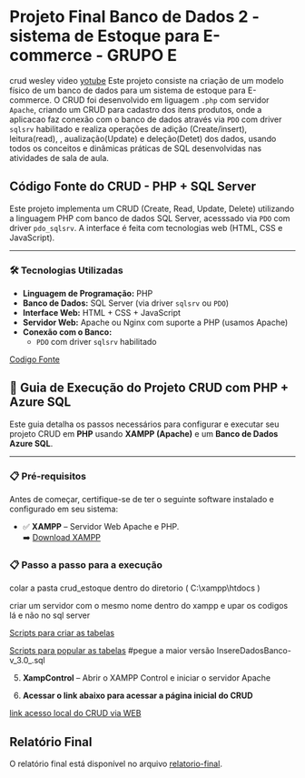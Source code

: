 # Projeto Final Banco de Dados 2 - sistema de Estoque para E-commerce - GRUPO E

crud wesley video [yotube](https://youtu.be/Wp5xC3DJA6A)
Este projeto consiste na criação de um modelo físico de um banco de dados para um sistema de estoque para E-commerce.
O CRUD foi desenvolvido em liguagem `.php` com servidor `Apache`, criando um CRUD para cadastro dos itens produtos, onde a aplicacao faz conexão com o banco de dados através via `PDO` com driver `sqlsrv` habilitado e realiza operações de adição (Create/insert), leitura(read), , aualização(Update) e deleção(Detet) dos dados, usando todos os conceitos e dinâmicas práticas de SQL desenvolvidas nas atividades de sala de aula.


## Código Fonte do CRUD - PHP + SQL Server

Este projeto implementa um CRUD (Create, Read, Update, Delete) utilizando a linguagem PHP com banco de dados SQL Server, acesssado via `PDO` com driver `pdo_sqlsrv`. A interface é feita com tecnologias web (HTML, CSS e JavaScript).

---

### 🛠 Tecnologias Utilizadas

- **Linguagem de Programação:** PHP  
- **Banco de Dados:** SQL Server (via driver `sqlsrv` ou `PDO`)  
- **Interface Web:** HTML + CSS + JavaScript  
- **Servidor Web:** Apache ou Nginx com suporte a PHP  (usamos Apache)
- **Conexão com o Banco:**  
  - `PDO` com driver `sqlsrv` habilitado  



[Codigo Fonte](crud/)


## 🚀 Guia de Execução do Projeto CRUD com PHP + Azure SQL

Este guia detalha os passos necessários para configurar e executar seu projeto CRUD em **PHP** usando **XAMPP (Apache)** e um **Banco de Dados Azure SQL**.

---

### 📋 Pré-requisitos

Antes de começar, certifique-se de ter o seguinte software instalado e configurado em seu sistema:

- ✅ **XAMPP** – Servidor Web Apache e PHP.  
  ➡️ [Download XAMPP](https://www.apachefriends.org/)



### 📋 Passo a passo para a execução

colar a pasta crud_estoque dentro do diretorio   ( C:\xampp\htdocs )

criar um servidor com o mesmo nome dentro do xampp e upar os codigos lá e não no sql server

[Scripts para criar as tabelas](scripts/ddl/tabelas)

[Scripts para popular as tabelas](scripts/dml) #pegue a maior versão InsereDadosBanco-v_3.0_.sql

 5.  **XampControl** – Abrir o XAMPP Control e iniciar o servidor Apache

 6.  **Acessar o link abaixo para acessar a página inicial do CRUD**

[link acesso local do CRUD via WEB](http://crud-ecommerce.local/)


## Relatório Final
O relatório final está disponível no arquivo [relatorio-final](https://github.com/adriansimon23/Trabalho_BD/tree/main/relatorio-final).
